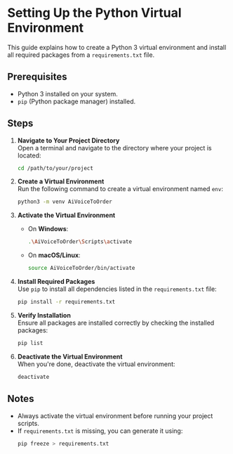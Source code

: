 # Setting Up the Python Virtual Environment

This guide explains how to create a Python 3 virtual environment and install all required packages from a `requirements.txt` file.

## Prerequisites
- Python 3 installed on your system.
- `pip` (Python package manager) installed.

## Steps

1. **Navigate to Your Project Directory**  
    Open a terminal and navigate to the directory where your project is located:
    ```bash
    cd /path/to/your/project
    ```

2. **Create a Virtual Environment**  
    Run the following command to create a virtual environment named `env`:
    ```bash
    python3 -m venv AiVoiceToOrder
    ```

3. **Activate the Virtual Environment**  
    - On **Windows**:
      ```bash
      .\AiVoiceToOrder\Scripts\activate
      ```
    - On **macOS/Linux**:
      ```bash
      source AiVoiceToOrder/bin/activate
      ```

4. **Install Required Packages**  
    Use `pip` to install all dependencies listed in the `requirements.txt` file:
    ```bash
    pip install -r requirements.txt
    ```

5. **Verify Installation**  
    Ensure all packages are installed correctly by checking the installed packages:
    ```bash
    pip list
    ```

6. **Deactivate the Virtual Environment**  
    When you're done, deactivate the virtual environment:
    ```bash
    deactivate
    ```

## Notes
- Always activate the virtual environment before running your project scripts.
- If `requirements.txt` is missing, you can generate it using:
  ```bash
  pip freeze > requirements.txt
  ```
